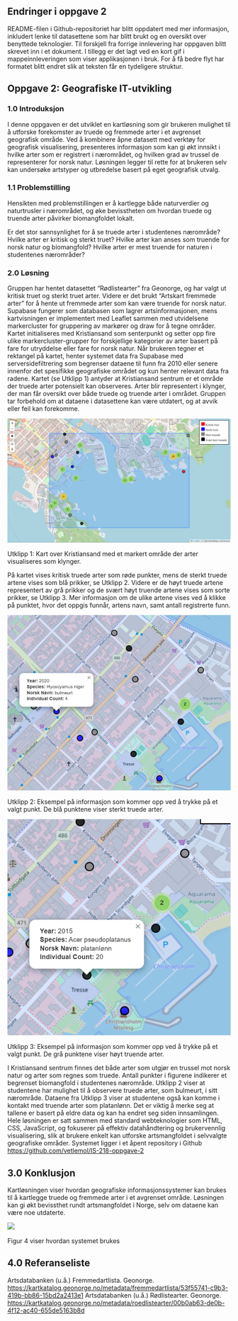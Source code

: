 ## Endringer i oppgave 2
README-filen i Github-repositoriet har blitt oppdatert med mer informasjon, inkludert lenke til datasettene som har blitt brukt og en oversikt over benyttede teknologier. Til forskjell fra forrige innlevering har oppgaven blitt skrevet inn i et dokument. I tillegg er det lagt ved en kort gif i mappeinnleveringen som viser applikasjonen i bruk. For å få bedre flyt har formatet blitt endret slik at teksten får en tydeligere struktur. 

## Oppgave 2: Geografiske IT-utvikling
### 1.0 Introduksjon
I denne oppgaven er det utviklet en kartløsning som gir brukeren mulighet til å utforske forekomster av truede og fremmede arter i et avgrenset geografisk område. Ved å kombinere åpne datasett med verktøy for geografisk visualisering, presenteres informasjon som kan gi økt innsikt i hvilke arter som er registrert i nærområdet, og hvilken grad av trussel de representerer for norsk natur. Løsningen legger til rette for at brukeren selv kan undersøke artstyper og utbredelse basert på eget geografisk utvalg.

### 1.1 Problemstilling
Hensikten med problemstillingen er å kartlegge både naturverdier og naturtrusler i nærområdet, og øke bevisstheten om hvordan truede og truende arter påvirker biomangfoldet lokalt.

Er det stor sannsynlighet for å se truede arter i studentenes nærområde? Hvilke arter er kritisk og sterkt truet? Hvilke arter kan anses som truende for norsk natur og biomangfold?  Hvilke arter er mest truende for naturen i studentenes nærområder?

### 2.0 Løsning
Gruppen har hentet datasettet “Rødlistearter” fra Geonorge, og har valgt ut kritisk truet og sterkt truet arter. Videre er det brukt “Artskart fremmede arter” for å hente ut fremmede arter som kan være truende for norsk natur. Supabase fungerer som databasen som lagrer artsinformasjonen, mens kartvisningen er implementert med Leaflet sammen med utvidelsene markercluster for gruppering av markører og draw for å tegne områder. 
Kartet initialiseres med Kristiansand som senterpunkt og setter opp fire ulike markercluster-grupper for forskjellige kategorier av arter basert på fare for utryddelse eller fare for norsk natur. Når brukeren tegner et rektangel på kartet, henter systemet data fra Supabase med serversidefiltrering som begrenser dataene til funn fra 2010 eller senere innenfor det spesifikke geografiske området og kun henter relevant data fra radene.
Kartet (se Utklipp 1) antyder at Kristiansand sentrum er et område der truede arter potensielt kan observeres. Arter blir representert i klynger, der man får oversikt over både truede og truende arter i området. Gruppen tar forbehold om at dataene i datasettene kan være utdatert, og at avvik eller feil kan forekomme.

![](Bilde1.png)

Utklipp 1: Kart over Kristiansand med et markert område der arter visualiseres som klynger. 


På kartet vises kritisk truede arter som røde punkter, mens de sterkt truede artene vises som blå prikker, se Utklipp 2. Videre er de høyt truede artene representert av grå prikker og de svært høyt truende artene vises som sorte prikker, se Utklipp 3. Mer informasjon om de ulike artene vises ved å klikke på punktet, hvor det oppgis funnår, artens navn, samt antall registrerte funn. 

![](Bilde2.png)

Utklipp 2: Eksempel på informasjon som kommer opp ved å trykke på et valgt punkt. De blå punktene viser sterkt truede arter.

![](Bilde3.png)

Utklipp 3: Eksempel på informasjon som kommer opp ved å trykke på et valgt punkt. De grå punktene viser høyt truende arter.

I Kristiansand sentrum finnes det både arter som utgjør en trussel mot norsk natur og arter som regnes som truede. Antall punkter i figurene indikerer et begrenset biomangfold i studentenes nærområde. Utklipp 2 viser at studentene har mulighet til å observere truede arter, som bulmeurt, i sitt nærområde. Dataene fra Utklipp 3 viser at studentene også kan komme i kontakt med truende arter som platanlønn. Det er viktig å merke seg at tallene er basert på eldre data og kan ha endret seg siden innsamlingen.
Hele løsningen er satt sammen med standard webteknologier som HTML, CSS, JavaScript, og fokuserer på effektiv datahåndtering og brukervennlig visualisering, slik at brukere enkelt kan utforske artsmangfoldet i selvvalgte geografiske områder. Systemet ligger i et åpent repository i Github https://github.com/vetlemol/IS-218-oppgave-2

## 3.0 Konklusjon
Kartløsningen viser hvordan geografiske informasjonssystemer kan brukes til å kartlegge truede og fremmede arter i et avgrenset område. Løsningen kan gi økt bevissthet rundt artsmangfoldet i Norge, selv om dataene kan være noe utdaterte.


![](Video.gif)

Figur 4 viser hvordan systemet brukes


## 4.0 Referanseliste
Artsdatabanken (u.å.) Fremmedartlista. Geonorge. https://kartkatalog.geonorge.no/metadata/fremmedartlista/53f55741-c9b3-419b-bb86-15bd2a2413e1 
Artsdatabanken (u.å.) Rødlistearter. Geonorge. https://kartkatalog.geonorge.no/metadata/roedlistearter/00b0ab63-de0b-4f12-ac40-655de5163b8d 
